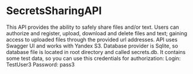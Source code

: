 # SecretsSharingAPI

This API provides the ability to safely share files and/or text. Users can authorize and register, upload, download and delete files and text; gaining access to uploaded files through the provided url addresses.
API uses Swagger UI and works with Yandex S3. Database provider is Sqlite, so database file is located in root directory and called secrets.db. It contains some test data, so you can use this credentials for authorization:
Login: TestUser3
Password: pass3 
